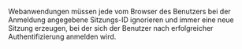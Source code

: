 Webanwendungen müssen jede vom Browser des Benutzers bei der Anmeldung angegebene Sitzungs-ID ignorieren und immer eine neue Sitzung erzeugen, bei der sich der Benutzer nach erfolgreicher Authentifizierung anmelden wird.